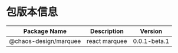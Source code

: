 # 包版本信息

| Package Name | Description | Version    |
|--------------|------------|------------|
| @chaos-design/marquee | react marquee | 0.0.1-beta.1 |
